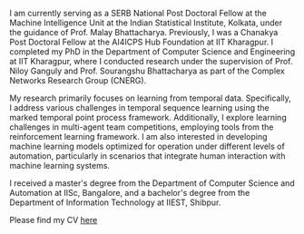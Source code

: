 I am currently serving as a SERB National Post Doctoral Fellow at the Machine Intelligence Unit at the Indian Statistical Institute, Kolkata, under the guidance of Prof. Malay Bhattacharya. Previously, I was a Chanakya Post Doctoral Fellow at the AI4ICPS Hub Foundation at IIT Kharagpur. I completed my PhD in the Department of Computer Science and Engineering at IIT Kharagpur, where I conducted research under the supervision of Prof. Niloy Ganguly and Prof. Sourangshu Bhattacharya as part of the Complex Networks Research Group (CNERG).

My research primarily focuses on learning from temporal data. Specifically, I address various challenges in temporal sequence learning using the marked temporal point process framework. Additionally, I explore learning challenges in multi-agent team competitions, employing tools from the reinforcement learning framework. I am also interested in developing machine learning models optimized for operation under different levels of automation, particularly in scenarios that integrate human interaction with machine learning systems.

I received a master's degree from the Department of Computer Science and Automation at IISc, Bangalore, and a bachelor's degree from the Department of Information Technology at IIEST, Shibpur.

Please find my CV <a href="Paramita_CV_2023.pdf" >here</a>

